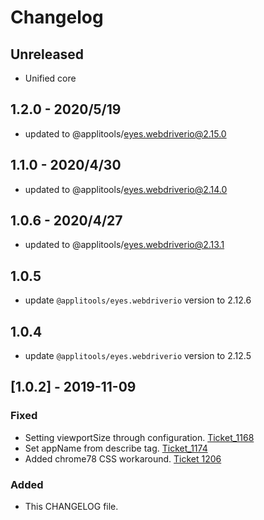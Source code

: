 # Changelog

## Unreleased

- Unified core

## 1.2.0 - 2020/5/19

- updated to @applitools/eyes.webdriverio@2.15.0

## 1.1.0 - 2020/4/30

- updated to @applitools/eyes.webdriverio@2.14.0

## 1.0.6 - 2020/4/27

- updated to @applitools/eyes.webdriverio@2.13.1

## 1.0.5

- update `@applitools/eyes.webdriverio` version to 2.12.6

## 1.0.4

- update `@applitools/eyes.webdriverio` version to 2.12.5

## [1.0.2] - 2019-11-09 
### Fixed
- Setting viewportSize through configuration. [Ticket_1168](https://trello.com/c/yPqI3erm)
- Set appName from describe tag. [Ticket_1174](https://trello.com/c/gIlKtwZU)
- Added chrome78 CSS workaround. [Ticket 1206](https://trello.com/c/euVqe1Sv)
### Added
- This CHANGELOG file.
